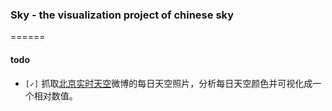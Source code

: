 ### Sky - the visualization project of chinese sky
======

#### todo
- `[✓]` 抓取[北京实时天空](http://weibo.com/beijingskyphoto)微博的每日天空照片，分析每日天空颜色并可视化成一个相对数值。